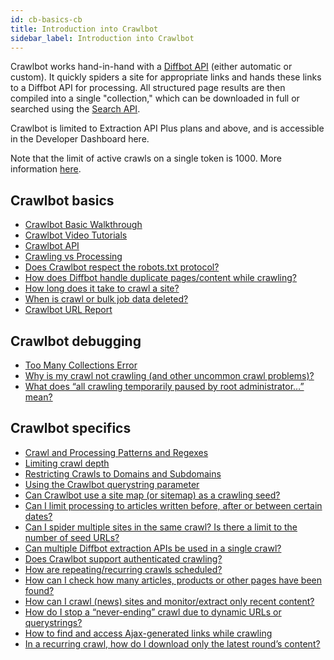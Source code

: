 ```yaml
---
id: cb-basics-cb
title: Introduction into Crawlbot
sidebar_label: Introduction into Crawlbot
---
```


Crawlbot works hand-in-hand with a [Diffbot API](api-basics-index) (either automatic or custom). It quickly spiders a site for appropriate links and hands these links to a Diffbot API for processing. All structured page results are then compiled into a single "collection," which can be downloaded in full or searched using the [Search API](cb-basics-search).

Crawlbot is limited to Extraction API Plus plans and above, and is accessible in the Developer Dashboard here.

Note that the limit of active crawls on a single token is 1000. More information [here](error-too-many-collections).

## Crawlbot basics

- [Crawlbot Basic Walkthrough](tutorials-crawl)
- [Crawlbot Video Tutorials](tutorials-crawl-video)
- [Crawlbot API](api-crawlbot-api)
- [Crawling vs Processing](explain-crawling-versus-processing)
- [Does Crawlbot respect the robots.txt protocol?](explain-robots-txt)
- [How does Diffbot handle duplicate pages/content while crawling?](explain-page-deduplication)
- [How long does it take to crawl a site?](explain-how-long-crawl-site)
- [When is crawl or bulk job data deleted?](explain-when-crawl-bulk-data-deleted)
- [Crawlbot URL Report](explain-crawl-url-report)

## Crawlbot debugging

- [Too Many Collections Error](error-too-many-collections)
- [Why is my crawl not crawling (and other uncommon crawl problems)?](guides-troubleshooting-crawls)
- [What does “all crawling temporarily paused by root administrator…” mean?](error-all-crawling-temporarily-paused)

## Crawlbot specifics

- [Crawl and Processing Patterns and Regexes](guides-patterns)
- [Limiting crawl depth](guides-crawl-depth)
- [Restricting Crawls to Domains and Subdomains](guides-restrict-domain)
- [Using the Crawlbot querystring parameter](guides-crawlbot-bulk-querystring-parameter)
- [Can Crawlbot use a site map (or sitemap) as a crawling seed?](guides-sitemap-as-seed)
- [Can I limit processing to articles written before, after or between certain dates?](guides-limit-article-processing-publishing-date)
- [Can I spider multiple sites in the same crawl? Is there a limit to the number of seed URLs?](guides-multiple-crawl-seeds)
- [Can multiple Diffbot extraction APIs be used in a single crawl?](guides-multiple-apis-single-crawl)
- [Does Crawlbot support authenticated crawling?](guides-authenticated-crawling)
- [How are repeating/recurring crawls scheduled?](guides-recurring-crawls)
- [How can I check how many articles, products or other pages have been found?](guides-check-results-specific-page-type)
- [How can I crawl (news) sites and monitor/extract only recent content?](guides-extract-recent-news-content)
- [How do I stop a “never-ending” crawl due to dynamic URLs or querystrings?](guides-neverending-crawl-dynamic-urls)
- [How to find and access Ajax-generated links while crawling](guides-crawling-ajax-generated-links)
- [In a recurring crawl, how do I download only the latest round’s content?](guides-download-latest-round-crawl-results)